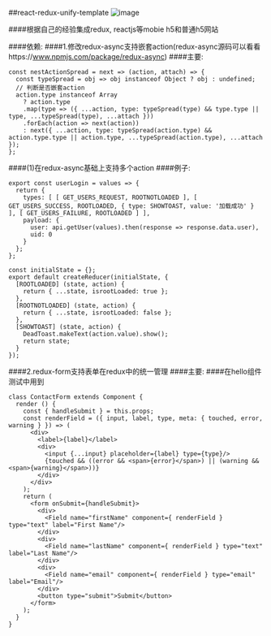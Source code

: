 ##react-redux-unify-template
![image](https://github.com/2637309949/react-redux-unify-template/tree/master/shot/home.png)

####根据自己的经验集成redux, reactjs等mobie h5和普通h5网站 

####依赖: 
####1.修改redux-async支持嵌套action(redux-async源码可以看看https://www.npmjs.com/package/redux-async) 
####主要: 
```
const nestActionSpread = next => (action, attach) => { 
  const typeSpread = obj => obj instanceof Object ? obj : undefined; 
  // 判断是否嵌套action 
  action.type instanceof Array 
    ? action.type 
    .map(type => ({ ...action, type: typeSpread(type) && type.type || type, ...typeSpread(type), ...attach })) 
    .forEach(action => next(action)) 
    : next({ ...action, type: typeSpread(action.type) && action.type.type || action.type, ...typeSpread(action.type), ...attach }); 
}; 
```
####(1)在redux-async基础上支持多个action 
####例子: 
```
export const userLogin = values => { 
  return { 
    types: [ [ GET_USERS_REQUEST, ROOTNOTLOADED ], [ GET_USERS_SUCCESS, ROOTLOADED, { type: SHOWTOAST, value: '加载成功' } ], [ GET_USERS_FAILURE, ROOTLOADED ] ], 
    payload: { 
      user: api.getUser(values).then(response => response.data.user), 
      uid: 0 
    } 
  }; 
}; 

const initialState = {};  
export default createReducer(initialState, {  
  [ROOTLOADED] (state, action) { 
    return { ...state, isrootLoaded: true }; 
  }, 
  [ROOTNOTLOADED] (state, action) { 
    return { ...state, isrootLoaded: false }; 
  }, 
  [SHOWTOAST] (state, action) { 
    DeadToast.makeText(action.value).show(); 
    return state; 
  } 
});
```
####2.redux-form支持表单在redux中的统一管理
####主要: 
####在hello组件测试中用到
```
class ContactForm extends Component {
  render () {
    const { handleSubmit } = this.props;
    const renderField = ({ input, label, type, meta: { touched, error, warning } }) => (
      <div>
        <label>{label}</label>
        <div>
          <input {...input} placeholder={label} type={type}/>
          {touched && ((error && <span>{error}</span>) || (warning && <span>{warning}</span>))}
        </div>
      </div>
    );
    return (
      <form onSubmit={handleSubmit}>
        <div>
          <Field name="firstName" component={ renderField } type="text" label="First Name"/>
        </div>
        <div>
          <Field name="lastName" component={ renderField } type="text" label="Last Name"/>
        </div>
        <div>
          <Field name="email" component={ renderField } type="email" label="Email"/>
        </div>
        <button type="submit">Submit</button>
      </form>
    );
  }
}
```  

